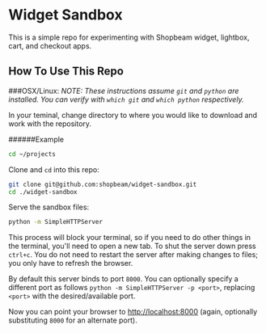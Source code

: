 Widget Sandbox
==============

This is a simple repo for experimenting with Shopbeam widget, lightbox, cart, 
and checkout apps.

How To Use This Repo
--------------------

###OSX/Linux:
_NOTE: These instructions assume `git` and `python` are installed. 
You can verify with `which git` and `which python` respectively._

In your teminal, change directory to where you would like to download and 
work with the repository.

######Example
```bash
cd ~/projects
```

Clone and `cd` into this repo:

```bash
git clone git@github.com:shopbeam/widget-sandbox.git
cd ./widget-sandbox
```

Serve the sandbox files:
```bash
python -m SimpleHTTPServer
```

This process will block your terminal, so if you need to do other  things 
in the terminal, you'll need to open a new tab. To shut the server down 
press `ctrl+c`. You do not need to restart the server after making changes 
to files; you only have to refresh the browser.

By default this server binds to port `8000`. You can optionally specify  a 
different port as follows `python -m SimpleHTTPServer -p <port>`, replacing 
`<port>` with the desired/available port.

Now you can point your browser to [http://localhost:8000](http://localhost:8000) 
(again, optionally substituting `8000` for an alternate port).
